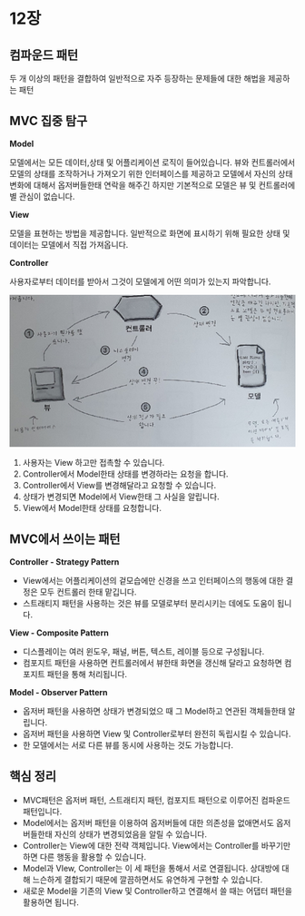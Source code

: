 # 12장

## 컴파운드 패턴

두 개 이상의 패턴을 결합하여 일반적으로 자주 등장하는 문제들에 대한 해법을 제공하는 패턴

## MVC 집중 탐구

**Model**

모델에서는 모든 데이터,상태 및 어플리케이션 로직이 들어있습니다. 뷰와 컨트롤러에서 모델의 상태를 조작하거나 가져오기 위한 인터페이스를 제공하고 모델에서 자신의 상태 변화에 대해서 옵저버들한태 연락을 해주긴 하지만 기본적으로 모델은 뷰 및 컨트롤러에 별 관심이 없습니다. 

**View**

모델을 표현하는 방법을 제공합니다. 일반적으로 화면에 표시하기 위해 필요한 상태 및 데이터는 모델에서 직접 가져옵니다.

**Controller**

사용자로부터 데이터를 받아서 그것이 모델에게 어떤 의미가 있는지 파악합니다.

![Untitled](12/Untitled.png)

1. 사용자는 View 하고만 접촉할 수 있습니다.
2. Controller에서 Model한태 상태를 변경하라는 요청을 합니다.
3. Controller에서 View를 변경해달라고 요청할 수 있습니다.
4. 상태가 변경되면 Model에서 View한태 그 사실을 알립니다.
5. View에서 Model한태 상태를 요청합니다.

## MVC에서 쓰이는 패턴

**Controller - Strategy Pattern**

- View에서는 어플리케이션의 겉모습에만 신경을 쓰고 인터페이스의 행동에 대한 결정은 모두 컨트롤러 한태 맡깁니다.
- 스트래티지 패턴을 사용하는 것은 뷰를 모델로부터 분리시키는 데에도 도움이 됩니다.

**View - Composite Pattern**

- 디스플레이는 여러 윈도우, 패널, 버튼, 텍스트, 레이블 등으로 구성됩니다.
- 컴포지트 패턴을 사용하면 컨트롤러에서 뷰한태 화면을 갱신해 달라고 요청하면 컴포지트 패턴을 통해 처리됩니다.

**Model - Observer Pattern**

- 옵저버 패턴을 사용하면 상태가 변경되었으 때 그 Model하고 연관된 객체들한태 알립니다.
- 옵저버 패턴을 사용하면 View 및 Controller로부터 완전히 독립시킬 수 있습니다.
- 한 모델에서는 서로 다른 뷰를 동시에 사용하는 것도 가능합니다.

## 핵심 정리

- MVC패턴은 옵저버 패턴, 스트래티지 패턴, 컴포지트 패턴으로 이루어진 컴파운드 패턴입니다.
- Model에서는 옵저버 패턴을 이용하여 옵저버들에 대한 의존성을 없애면서도 옵저버들한태 자신의 상태가 변경되었음을 알릴 수 있습니다.
- Controller는 View에 대한 전략 객체입니다. View에서는 Controller를 바꾸기만 하면 다른 행동을 활용할 수 있습니다.
- Model과 VIew, Controller는 이 세 패턴을 통해서 서로 연결됩니다. 상대방에 대해 느슨하게 결합되기 때문에 깔끔하면서도 유연하게 구현할 수 있습니다.
- 새로운 Model을 기존의 View 및 Controller하고 연결해서 쓸 때는 어댑터 패턴을 활용하면 됩니다.